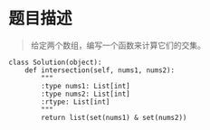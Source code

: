 # 题目描述
> 给定两个数组，编写一个函数来计算它们的交集。

```
class Solution(object):
    def intersection(self, nums1, nums2):
        """
        :type nums1: List[int]
        :type nums2: List[int]
        :rtype: List[int]
        """
        return list(set(nums1) & set(nums2))
        
```
